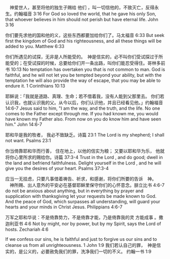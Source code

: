 　神爱世人，甚至将他的独生子赐给 他们 ，叫一切信他的，不致灭亡，反得永生。约翰福音 3:16
For God so loved the world, that he gave his only Son, that whoever believes in him should not perish but have eternal life. John 3:16

你们要先求他的国和他的义，这些东西都要加给你们了。马太福音 6:33
But seek first the kingdom of God and his righteousness, and all these things will be added to you. Matthew 6:33

你们所遇见的试探，无非是人所能受的。　神是信实的，必不叫你们受试探过于所能受的；在受试探的时候，总要给你们开一条出路，叫你们能忍受得住。哥林多前书 10:13
No temptation has overtaken you that is not common to man. God is faithful, and he will not let you be tempted beyond your ability, but with the temptation he will also provide the way of escape, that you may be able to endure it. 1 Corinthians 10:13

耶稣说：「我就是道路、真理、生命；若不借着我，没有人能到父那里去。 你们若认识我，也就认识我的父。从今以后，你们认识他，并且已经看见他。」约翰福音 14:6‭-‬7
Jesus said to him, "I am the way, and the truth, and the life. No one comes to the Father except through me.  If you had known me, you would have known my Father also. From now on you do know him and have seen him." John 14:6‭-‬7

耶和华是我的牧者， 我必不致缺乏。诗篇 23:1 The Lord is my shepherd; I shall not want.
 Psalms 23:1

你当倚靠耶和华而行善， 住在地上，以他的信实为粮；  又要以耶和华为乐， 他就将你心里所求的赐给你。诗篇 37:3‭-‬4
Trust in the Lord , and do good; dwell in the land and befriend faithfulness. Delight yourself in the Lord , and he will give you the desires of your heart. Psalms 37:3‭-‬4 

应当一无挂虑，只要凡事借着祷告、祈求，和感谢，将你们所要的告诉　神。 　神所赐、出人意外的平安必在基督耶稣里保守你们的心怀意念。腓立比书 4:6‭-‬7
do not be anxious about anything, but in everything by prayer and supplication with thanksgiving let your requests be made known to God. And the peace of God, which surpasses all understanding, will guard your hearts and your minds in Christ Jesus. Philippians 4:6‭-‬7

万军之耶和华说：不是倚靠势力，不是倚靠才能，乃是倚靠我的灵 方能成事 。撒迦利亚书 4:6 
Not by might, nor by power, but by my Spirit, says the Lord of hosts. Zechariah 4:6

If we confess our sins, he is faithful and just to forgive us our sins and to cleanse us from all unrighteousness. 1 John 1:9
我们若认自己的罪，　神是信实的，是公义的，必要赦免我们的罪，洗净我们一切的不义。
约翰一书 1:9

